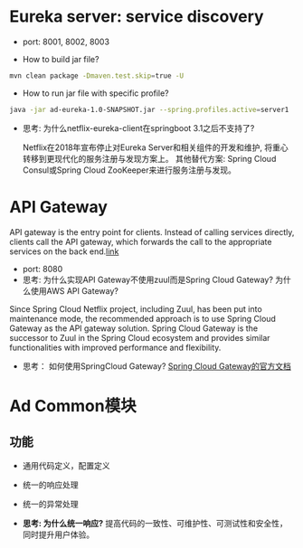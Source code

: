 # Eureka server: service discovery
- port: 8001, 8002, 8003

- How to build jar file?
```bash
mvn clean package -Dmaven.test.skip=true -U
```

- How to run jar file with specific profile?
```bash
java -jar ad-eureka-1.0-SNAPSHOT.jar --spring.profiles.active=server1
```

- 思考: 为什么netflix-eureka-client在springboot 3.1之后不支持了?

  Netflix在2018年宣布停止对Eureka Server和相关组件的开发和维护, 将重心转移到更现代化的服务注册与发现方案上。
  其他替代方案: Spring Cloud Consul或Spring Cloud ZooKeeper来进行服务注册与发现。

# API Gateway
API gateway is the entry point for clients. Instead of calling services directly, clients call the API gateway,
which forwards the call to the appropriate services on the back end.[link](https://learn.microsoft.com/en-us/azure/architecture/guide/architecture-styles/microservices)


- port: 8080
- 思考: 为什么实现API Gateway不使用zuul而是Spring Cloud Gateway? 为什么使用AWS API Gateway?

Since Spring Cloud Netflix project, including Zuul, has been put into maintenance mode, the recommended approach is to use Spring Cloud Gateway as the API gateway solution.
Spring Cloud Gateway is the successor to Zuul in the Spring Cloud ecosystem and provides similar functionalities with improved performance and flexibility.


- 思考： 如何使用SpringCloud Gateway? [Spring Cloud Gateway的官方文档](https://cloud.spring.io/spring-cloud-gateway/reference/html/)


# Ad Common模块

## 功能
- 通用代码定义，配置定义
- 统一的响应处理
- 统一的异常处理


- **思考: 为什么统一响应?**
提高代码的一致性、可维护性、可测试性和安全性，同时提升用户体验。



